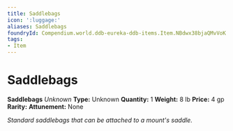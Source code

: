 ```yaml
---
title: Saddlebags
icon: ':luggage:'
aliases: Saddlebags
foundryId: Compendium.world.ddb-eureka-ddb-items.Item.NBdwx38bjaQMvVoK
tags:
- Item
---
```


# Saddlebags

**Saddlebags**
_Unknown_
**Type:** Unknown
**Quantity:** 1
**Weight:** 8 lb
**Price:** 4 gp
**Rarity:** 
**Attunement:** None

*Standard saddlebags that can be attached to a mount's saddle.*